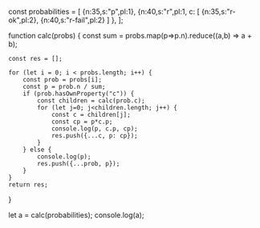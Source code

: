 

const probabilities = [
    {n:35,s:"p",pl:1},
    {n:40,s:"r",pl:1,
        c: [
            {n:35,s:"r-ok",pl:2},
            {n:40,s:"r-fail",pl:2}
        ]
    },
];

function calc(probs) {
    const sum = probs.map(p=>p.n).reduce((a,b) => a + b);

    const res = [];

    for (let i = 0; i < probs.length; i++) {
        const prob = probs[i];
        const p = prob.n / sum;
        if (prob.hasOwnProperty("c")) {
            const children = calc(prob.c);
            for (let j=0; j<children.length; j++) {
                const c = children[j];
                const cp = p*c.p;
                console.log(p, c.p, cp);
                res.push({...c, p: cp});
            }
        } else {
            console.log(p);
            res.push({...prob, p});
        }
    }
    return res;
}

let a = calc(probabilities);
console.log(a);
